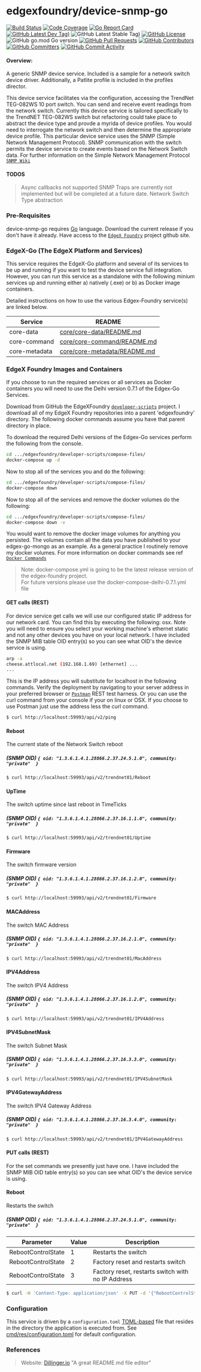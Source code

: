 # edgexfoundry/device-snmp-go
[![Build Status](https://jenkins.edgexfoundry.org/view/EdgeX%20Foundry%20Project/job/edgexfoundry/job/device-snmp-go/job/main/badge/icon)](https://jenkins.edgexfoundry.org/view/EdgeX%20Foundry%20Project/job/edgexfoundry/job/device-snmp-go/job/main/) [![Code Coverage](https://codecov.io/gh/edgexfoundry/device-snmp-go/branch/main/graph/badge.svg?token=cQs6ERHT74)](https://codecov.io/gh/edgexfoundry/device-snmp-go) [![Go Report Card](https://goreportcard.com/badge/github.com/edgexfoundry/device-snmp-go)](https://goreportcard.com/report/github.com/edgexfoundry/device-snmp-go) [![GitHub Latest Dev Tag)](https://img.shields.io/github/v/tag/edgexfoundry/device-snmp-go?include_prereleases&sort=semver&label=latest-dev)](https://github.com/edgexfoundry/device-snmp-go/tags) ![GitHub Latest Stable Tag)](https://img.shields.io/github/v/tag/edgexfoundry/device-snmp-go?sort=semver&label=latest-stable) [![GitHub License](https://img.shields.io/github/license/edgexfoundry/device-snmp-go)](https://choosealicense.com/licenses/apache-2.0/) ![GitHub go.mod Go version](https://img.shields.io/github/go-mod/go-version/edgexfoundry/device-snmp-go) [![GitHub Pull Requests](https://img.shields.io/github/issues-pr-raw/edgexfoundry/device-snmp-go)](https://github.com/edgexfoundry/device-snmp-go/pulls) [![GitHub Contributors](https://img.shields.io/github/contributors/edgexfoundry/device-snmp-go)](https://github.com/edgexfoundry/device-snmp-go/contributors) [![GitHub Committers](https://img.shields.io/badge/team-committers-green)](https://github.com/orgs/edgexfoundry/teams/device-snmp-go-committers/members) [![GitHub Commit Activity](https://img.shields.io/github/commit-activity/m/edgexfoundry/device-snmp-go)](https://github.com/edgexfoundry/device-snmp-go/commits)


#### Overview:
A generic SNMP device service. Included is a sample for a network switch device driver. Additionally, a Patlite profile is included in the profiles director. 

This device service facilitates via the configuration, accessing the TrendNet TEG-082WS 10 port switch.
You can send and receive event readings from the network switch.  Currently this device service is tailored specifically to the TrendNET TEG-082WS switch but refactoring could take place to abstract the device type and provde a myrida of device profiles. You would need to interrogate the network switch and then determine the appropriate device profile.   This particular device service uses the SNMP (Simple Network Management Protocol).
SNMP communication with the switch permits the device service to create events based on the Network Switch data. For further information on the Simple Network Management Protocol [`SNMP Wiki`][ExWk]

#### TODOS
> Async callbacks not supported
> SNMP Traps are currently not implemented but will be completed at a future date. 
> Network Switch Type abstraction


### Pre-Requisites

device-snmp-go requires [Go](https://golang.org/dl/) language. Download the current release if you don't have it already.
Have access to the  [`EdgeX Foundry`](https://github.com/edgexfoundry) project github site.  

### EdgeX-Go (The EdgeX Platform and Services)
This service requires the EdgeX-Go platform and several of its services to be up and running if you want to test the device service full integration. 
However, you can run this service as a standalone with the following minium services up and running either a) natively (.exe) or b) as Docker image containers.

Detailed instructions on how to use the various Edgex-Foundry service(s) are linked below.  

| Service | README |
| ------ | ------ |
| core-data | [core/core-data/README.md][ExCd] |
| core-command | [core/core-command/README.md][ExCc] |
| core-metadata | [core/core-metadata/README.md][ExCm] |

### EdgeX Foundry Images and Containers
If you choose to run the required services or all services as Docker containers you will need to use the Delhi version 0.7.1 of the Edgex-Go Services.

Download from GitHub the EdgeXFoundry [`developer-scripts`](https://github.com/edgexfoundry/developer-scripts) project.  I download all of my EdgeX Foundry repositories into a parent 'edgexfoundry' directory. The following docker commands assume you have that parent directory in place.  

To download the required Delhi versions of the Edgex-Go services perform the following from the console.
```sh
cd .../edgexfoundry/developer-scripts/compose-files/
docker-compose up -d 
```
Now to stop all of the services you and do the following:  
```sh
cd .../edgexfoundry/developer-scripts/compose-files/
docker-compose down  
```
Now to stop all of the services and remove the docker volumes do the following:
```sh
cd .../edgexfoundry/developer-scripts/compose-files/
docker-compose down -v 
```
You would want to remove the docker image volumes for anything you persisted.  The volumes contain all the data you have published to your edgex-go-mongo as an example. 
As a general practice I routinely remove my docker volumes.   For more information on docker commands see ref [`Docker Commands`](https://docs.docker.com/engine/reference/commandline/docker/)
> Note:  docker-compose.yml is going to be the latest release version of the edgex-foundry project.  
> For future versions please use the docker-compose-delhi-0.7.1.yml file


#### GET calls (REST)
For device service get calls we will use our configured static IP address for our network card.  You can find this by executing the following:
osx.  Note you will need to ensure you select your working machine's ethernet static and not any other devices you have on your local network.
I have included the SNMP MIB table OID entry(s) so you can see what OID's the device service is using. 
```sh
arp -a
cheese.attlocal.net (192.168.1.69) [ethernet] ...
...
```
This is the IP address you will substitute for localhost in the following commands. 
Verify the deployment by navigating to your server address in your preferred browser or [`Postman`](https://www.getpostman.com/) REST test harness.
Or you can use the curl command from your console if your on linux or OSX.  If you choose to use Postman just use the address less the curl command. 

```sh
$ curl http://localhost:59993/api/v2/ping
```

#### Reboot 
The current state of the Network Switch reboot
##### (SNMP OID)  `{ oid: "1.3.6.1.4.1.28866.2.37.24.5.1.0", community: "private"  }`

```sh
$ curl http://localhost:59993/api/v2/trendnet01/Reboot
```

#### UpTime 
The switch uptime since last reboot in TimeTicks 
##### (SNMP OID) `{ oid: "1.3.6.1.4.1.28866.2.37.16.1.1.0", community: "private"  }`

```sh
$ curl http://localhost:59993/api/v2/trendnet01/Uptime
```
#### Firmware 
The switch firmware version 
##### (SNMP OID) ` { oid: "1.3.6.1.4.1.28866.2.37.16.1.2.0", community: "private"  } `

```sh
$ curl http://localhost:59993/api/v2/trendnet01/Firmware
```
#### MACAddress
The switch MAC Address 
##### (SNMP OID) `{ oid: "1.3.6.1.4.1.28866.2.37.16.2.1.0", community: "private"  } `

```sh
$ curl http://localhost:59993/api/v2/trendnet01/MacAddress
```
#### IPV4Address
The switch IPV4 Address 
##### (SNMP OID) `{ oid: "1.3.6.1.4.1.28866.2.37.16.1.2.0", community: "private"  } `

```sh
$ curl http://localhost:59993/api/v2/trendnet01/IPV4Address
```
#### IPV4SubnetMask
The switch Subnet Mask 
##### (SNMP OID) `{ oid: "1.3.6.1.4.1.28866.2.37.16.3.3.0", community: "private"  } `

```sh
$ curl http://localhost:59993/api/v2/trendnet01/IPV4SubnetMask
```
#### IPV4GatewayAddress
The switch IPV4 Gateway Address
##### (SNMP OID) `{ oid: "1.3.6.1.4.1.28866.2.37.16.3.4.0", community: "private"  } `

```sh
$ curl http://localhost:59993/api/v2/trendnet01/IPV4GatewayAddress
```
#### PUT calls (REST)
For the set commands we presently just have one.  I have included the SNMP MIB OID table entry(s) so you can see what OID's the device service is using. 

#### Reboot
Restarts the switch
##### (SNMP OID) ` { oid: "1.3.6.1.4.1.28866.2.37.24.5.1.0", community: "private"  } `

| Parameter | Value | Description |
| ------ | ------ | ------ | 
| RebootControlState | 1 | Restarts the switch |
| RebootControlState | 2 | Factory reset and restarts switch |
| RebootControlState | 3 | Factory reset, restarts switch with no IP Address |

```sh
$ curl -H 'Content-Type: application/json' -X PUT -d '{"RebootControlState":"1"}' http://localhost:59993/api/v2/Reboot
```

### Configuration

This service is driven by a `configuration.toml` [TOML-based](https://en.wikipedia.org/wiki/TOML) file that resides
in the directory the application is executed from. See [cmd/res/configuration.toml](cmd/res/configuration.toml) for default configuration.
### References
> Website: [Dillinger.io](https://dillinger.io) "A great README.md file editor"


[ExCd]: <https://github.com/edgexfoundry/edgex-go/tree/master/internal/core/data/README.md>
[ExCc]: <https://github.com/edgexfoundry/edgex-go/tree/master/internal/core/command/README.md>
[ExCm]: <https://github.com/edgexfoundry/edgex-go/tree/master/internal/core/metadata/README.md>
[ExWk]: <https://en.wikipedia.org/wiki/Simple_Network_Management_Protocol>
